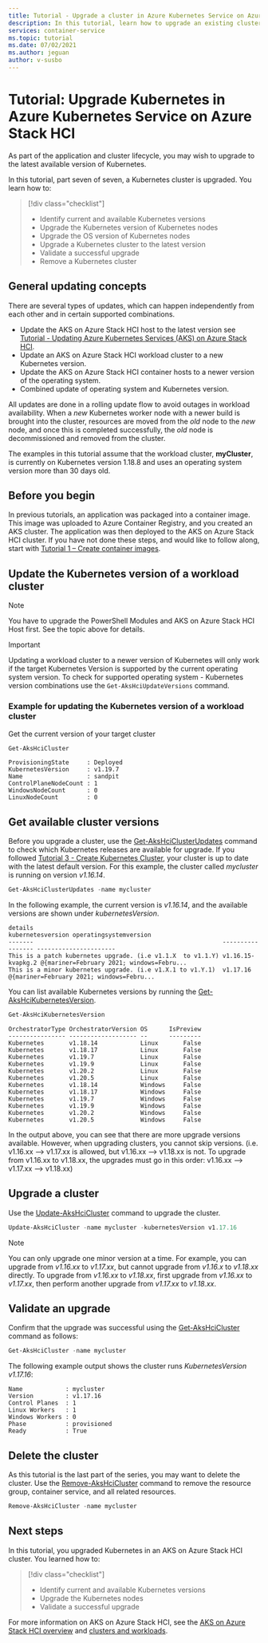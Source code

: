 ```yaml
---
title: Tutorial - Upgrade a cluster in Azure Kubernetes Service on Azure Stack HCI
description: In this tutorial, learn how to upgrade an existing cluster to the latest available Kubernetes version.
services: container-service
ms.topic: tutorial
ms.date: 07/02/2021
ms.author: jeguan
author: v-susbo
---
```


# Tutorial: Upgrade Kubernetes in Azure Kubernetes Service on Azure Stack HCI

As part of the application and cluster lifecycle, you may wish to upgrade to the latest available version of Kubernetes.

In this tutorial, part seven of seven, a Kubernetes cluster is upgraded. You learn how to:

> [!div class="checklist"]
> * Identify current and available Kubernetes versions
> * Upgrade the Kubernetes version of Kubernetes nodes
> * Upgrade the OS version of Kubernetes nodes
> * Upgrade a Kubernetes cluster to the latest version
> * Validate a successful upgrade
> * Remove a Kubernetes cluster

## General updating concepts
There are several types of updates, which can happen independently from each other and in certain supported combinations.

- Update the AKS on Azure Stack HCI host to the latest version see [Tutorial - Updating Azure Kubernetes Services (AKS) on Azure Stack HCI](tutorial-akshci-host-update.md).
- Update an AKS on Azure Stack HCI workload cluster to a new Kubernetes version.
- Update the AKS on Azure Stack HCI container hosts to a newer version of the operating system.
- Combined update of operating system and Kubernetes version.

All updates are done in a rolling update flow to avoid outages in workload availability. When a _new_ Kubernetes worker node with a newer build is brought into the cluster, resources are moved from the _old_ node to the _new_ node, and once this is completed successfully, the _old_ node is decommissioned and removed from the cluster.

The examples in this tutorial assume that the workload cluster, **myCluster**, is currently on Kubernetes version 1.18.8 and uses an operating system version more than 30 days old.

## Before you begin

In previous tutorials, an application was packaged into a container image. This image was uploaded to Azure Container Registry, and you created an AKS cluster. The application was then deployed to the AKS on Azure Stack HCI cluster. If you have not done these steps, and would like to follow along, start with [Tutorial 1 – Create container images](tutorial-kubernetes-prepare-application.md).

## Update the Kubernetes version of a workload cluster

>[!Note]
>You have to upgrade the PowerShell Modules and AKS on Azure Stack HCI Host first. See the topic above for details.

>[!Important]
>Updating a workload cluster to a newer version of Kubernetes will only work if the target Kubernetes Version is supported by the current operating system version.
>To check for supported operating system - Kubernetes version combinations use the `Get-AksHciUpdateVersions` command.

### Example for updating the Kubernetes version of a workload cluster

Get the current version of your target cluster

```powershell
Get-AksHciCluster
```

```output
ProvisioningState     : Deployed
KubernetesVersion     : v1.19.7
Name                  : sandpit
ControlPlaneNodeCount : 1
WindowsNodeCount      : 0
LinuxNodeCount        : 0
```

## Get available cluster versions

Before you upgrade a cluster, use the [Get-AksHciClusterUpdates](get-akshciclusterupdates.md) command to check which Kubernetes releases are available for upgrade. If you followed [Tutorial 3 - Create Kubernetes Cluster](tutorial-kubernetes-deploy-cluster.md), your cluster is up to date with the latest default version. For this example, the cluster called *mycluster* is running on version *v1.16.14*.

```powershell
Get-AksHciClusterUpdates -name mycluster
```

In the following example, the current version is *v1.16.14*, and the available versions are shown under *kubernetesVersion*.

```Output
details                                                     kubernetesversion operatingsystemversion
-------                                                     ----------------- ----------------------
This is a patch kubernetes upgrade. (i.e v1.1.X  to v1.1.Y) v1.16.15-kvapkg.2 @{mariner=February 2021; windows=Febru...
This is a minor kubernetes upgrade. (i.e v1.X.1 to v1.Y.1)  v1.17.16          @{mariner=February 2021; windows=Febru...
```

You can list available Kubernetes versions by running the [Get-AksHciKubernetesVersion](get-akshcikubernetesversion.md).

```powershell
Get-AksHciKubernetesVersion
```

```Output
OrchestratorType OrchestratorVersion OS      IsPreview
---------------- ------------------- --      ---------
Kubernetes       v1.18.14            Linux       False
Kubernetes       v1.18.17            Linux       False
Kubernetes       v1.19.7             Linux       False
Kubernetes       v1.19.9             Linux       False
Kubernetes       v1.20.2             Linux       False
Kubernetes       v1.20.5             Linux       False
Kubernetes       v1.18.14            Windows     False
Kubernetes       v1.18.17            Windows     False
Kubernetes       v1.19.7             Windows     False
Kubernetes       v1.19.9             Windows     False
Kubernetes       v1.20.2             Windows     False
Kubernetes       v1.20.5             Windows     False
```

In the output above, you can see that there are more upgrade versions available. However, when upgrading clusters, you cannot skip versions. (i.e. v1.16.xx --> v1.17.xx is allowed, but v1.16.xx --> v1.18.xx is not. To upgrade from v1.16.xx to v1.18.xx, the upgrades must go in this order: v1.16.xx --> v1.17.xx --> v1.18.xx)

## Upgrade a cluster

Use the [Update-AksHciCluster](update-akshcicluster.md) command to upgrade the cluster.

```powershell
Update-AksHciCluster -name mycluster -kubernetesVersion v1.17.16
```

> [!NOTE]
> You can only upgrade one minor version at a time. For example, you can upgrade from *v1.16.xx* to *v1.17.xx*, but cannot upgrade from *v1.16.x* to *v1.18.xx* directly. To upgrade from *v1.16.xx* to *v1.18.xx*, first upgrade from *v1.16.xx* to *v1.17.xx*, then perform another upgrade from *v1.17.xx* to *v1.18.xx*.

## Validate an upgrade

Confirm that the upgrade was successful using the [Get-AksHciCluster](get-akshcicluster.md) command as follows:

```powershell
Get-AksHciCluster -name mycluster
```

The following example output shows the cluster runs *KubernetesVersion v1.17.16*:

```Output
Name            : mycluster
Version         : v1.17.16
Control Planes  : 1
Linux Workers   : 1
Windows Workers : 0
Phase           : provisioned
Ready           : True
```

## Delete the cluster

As this tutorial is the last part of the series, you may want to delete the cluster.  Use the [Remove-AksHciCluster](remove-akshcicluster.md) command to remove the resource group, container service, and all related resources.

```powershell
Remove-AksHciCluster -name mycluster
```

## Next steps

In this tutorial, you upgraded Kubernetes in an AKS on Azure Stack HCI cluster. You learned how to:

> [!div class="checklist"]
> * Identify current and available Kubernetes versions
> * Upgrade the Kubernetes nodes
> * Validate a successful upgrade

For more information on AKS on Azure Stack HCI, see the [AKS on Azure Stack HCI overview](./overview.md) and [clusters and workloads](./kubernetes-concepts.md).

<!-- LINKS - external -->


<!-- LINKS - internal -->
